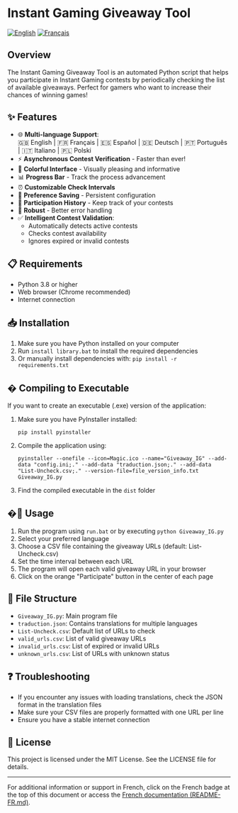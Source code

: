 # Instant Gaming Giveaway Tool

[![English](https://img.shields.io/badge/Language-English-blue)](README.md) [![Français](https://img.shields.io/badge/Langue-Fran%C3%A7ais-blue)](README-FR.md)

## Overview
The Instant Gaming Giveaway Tool is an automated Python script that helps you participate in Instant Gaming contests by periodically checking the list of available giveaways. Perfect for gamers who want to increase their chances of winning games!

## ✨ Features

- 🌐 **Multi-language Support**:  
  🇬🇧 English | 🇫🇷 Français | 🇪🇸 Español | 🇩🇪 Deutsch | 🇵🇹 Português | 🇮🇹 Italiano | 🇵🇱 Polski
- ⚡ **Asynchronous Contest Verification** - Faster than ever!
- 🎨 **Colorful Interface** - Visually pleasing and informative
- 📊 **Progress Bar** - Track the process advancement
- ⏰ **Customizable Check Intervals**
- 🔄 **Preference Saving** - Persistent configuration
- 📝 **Participation History** - Keep track of your contests
- 💪 **Robust** - Better error handling
- ✅ **Intelligent Contest Validation**:
  - Automatically detects active contests
  - Checks contest availability
  - Ignores expired or invalid contests

## 📋 Requirements
- Python 3.8 or higher
- Web browser (Chrome recommended)
- Internet connection

## 📥 Installation
1. Make sure you have Python installed on your computer
2. Run `install library.bat` to install the required dependencies
3. Or manually install dependencies with: `pip install -r requirements.txt`

## � Compiling to Executable
If you want to create an executable (.exe) version of the application:

1. Make sure you have PyInstaller installed:
   ```
   pip install pyinstaller
   ```

2. Compile the application using:
   ```
   pyinstaller --onefile --icon=Magic.ico --name="Giveaway_IG" --add-data "config.ini;." --add-data "traduction.json;." --add-data "List-Uncheck.csv;." --version-file=file_version_info.txt Giveaway_IG.py
   ```

3. Find the compiled executable in the `dist` folder

## �🚀 Usage
1. Run the program using `run.bat` or by executing `python Giveaway_IG.py`
2. Select your preferred language
3. Choose a CSV file containing the giveaway URLs (default: List-Uncheck.csv)
4. Set the time interval between each URL
5. The program will open each valid giveaway URL in your browser
6. Click on the orange "Participate" button in the center of each page

## 📁 File Structure
- `Giveaway_IG.py`: Main program file
- `traduction.json`: Contains translations for multiple languages
- `List-Uncheck.csv`: Default list of URLs to check
- `valid_urls.csv`: List of valid giveaway URLs
- `invalid_urls.csv`: List of expired or invalid URLs
- `unknown_urls.csv`: List of URLs with unknown status

## ❓ Troubleshooting
- If you encounter any issues with loading translations, check the JSON format in the translation files
- Make sure your CSV files are properly formatted with one URL per line
- Ensure you have a stable internet connection

## 📄 License
This project is licensed under the MIT License. See the LICENSE file for details.

---
For additional information or support in French, click on the French badge at the top of this document or access the [French documentation (README-FR.md)](README-FR.md).
